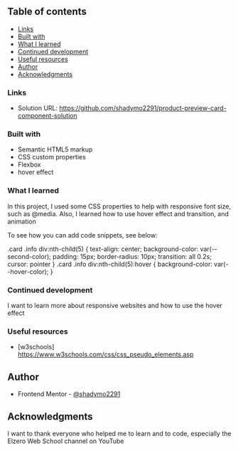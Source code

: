 ## Table of contents

- [Links](#links)
- [Built with](#built-with)
- [What I learned](#what-i-learned)
- [Continued development](#continued-development)
- [Useful resources](#useful-resources)
- [Author](#author)
- [Acknowledgments](#acknowledgments)

### Links

- Solution URL: https://github.com/shadymo2291/product-preview-card-component-solution

### Built with

- Semantic HTML5 markup
- CSS custom properties
- Flexbox
- hover effect

### What I learned

In this project, I used some CSS properties to help with responsive font size, such as @media. Also, I learned how to use hover effect and transition, and animation

To see how you can add code snippets, see below:

.card .info div:nth-child(5) {
text-align: center;
background-color: var(--second-color);
padding: 15px;
border-radius: 10px;
transition: all 0.2s;
cursor: pointer
}
.card .info div:nth-child(5):hover {
background-color: var(--hover-color);
}

### Continued development

I want to learn more about responsive websites and how to use the hover effect

### Useful resources

- [w3schools] https://www.w3schools.com/css/css_pseudo_elements.asp

## Author

- Frontend Mentor - [@shadymo2291](https://www.frontendmentor.io/profile/shadymo2291)

## Acknowledgments

I want to thank everyone who helped me to learn and to code, especially the Elzero Web School channel on YouTube
